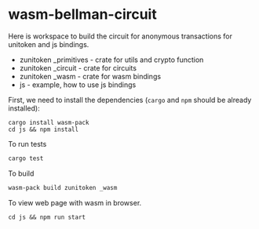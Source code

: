 # wasm-bellman-circuit

Here is workspace to build the circuit for anonymous transactions for unitoken  and js bindings.

* zunitoken _primitives - crate for utils and crypto function
* zunitoken _circuit - crate for circuits
* zunitoken _wasm - crate for wasm bindings
* js - example, how to use js bindings

First, we need to install the dependencies (`cargo` and `npm` should be already installed):

```
cargo install wasm-pack
cd js && npm install
```

To run tests

```bash
cargo test
```


To build

``` bash
wasm-pack build zunitoken _wasm
``` 


To view web page with wasm in browser.

```
cd js && npm run start
```
